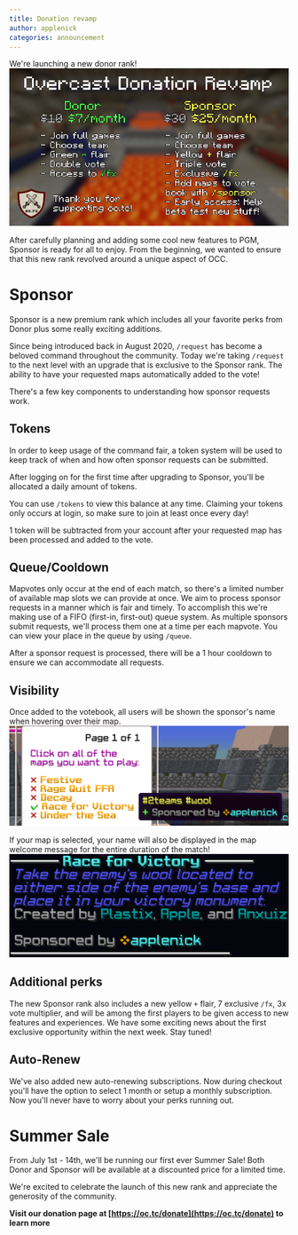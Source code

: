 ```yaml
---
title: Donation revamp
author: applenick
categories: announcement
---
```


We're launching a new donor rank!
![Donor](/assets/img/blog/donor/donor_sale.png)

After carefully planning and adding some cool new features to PGM, Sponsor is ready for all to enjoy. From the beginning, we wanted to ensure that this new rank revolved around a unique aspect of OCC. 

# Sponsor
Sponsor is a new premium rank which includes all your favorite perks from Donor plus some really exciting additions.

Since being introduced back in August 2020, `/request` has become a beloved command throughout the community. Today we're taking `/request` to the next level with an upgrade that is exclusive to the Sponsor rank. The ability to have your requested maps automatically added to the vote!

There's a few key components to understanding how sponsor requests work. 

## Tokens
In order to keep usage of the command fair, a token system will be used to keep track of when and how often sponsor requests can be submitted.

After logging on for the first time after upgrading to Sponsor, you'll be allocated a daily amount of tokens.

You can use `/tokens` to view this balance at any time. Claiming your tokens only occurs at login, so make sure to join at least once every day!

1 token will be subtracted from your account after your requested map has been processed and added to the vote.

## Queue/Cooldown
Mapvotes only occur at the end of each match, so there's a limited number of available map slots we can provide at once. 
We aim to process sponsor requests in a manner which is fair and timely. To accomplish this we're making use of a FIFO (first-in, first-out) queue system. As multiple sponsors submit requests, we'll process them one at a time per each mapvote. You can view your place in the queue by using `/queue`.

After a sponsor request is processed, there will be a 1 hour cooldown to ensure we can accommodate all requests.

## Visibility
Once added to the votebook, all users will be shown the sponsor's name when hovering over their map.
<img src="/assets/img/blog/donor/votebook.png" alt="Example of votebook" width="700"/>


If your map is selected, your name will also be displayed in the map welcome message for the entire duration of the match!
<img src="/assets/img/blog/donor/welcome.png" alt="Example of map welcome" width="700"/>


## Additional perks
The new Sponsor rank also includes a new yellow `+` flair, 7 exclusive `/fx`, 3x vote multiplier, and will be among the first players to be given access to new features and experiences. We have some exciting news about the first exclusive opportunity within the next week. Stay tuned!

## Auto-Renew
We've also added new auto-renewing subscriptions. Now during checkout you'll have the option to select 1 month or setup a monthly subscription. Now you'll never have to worry about your perks running out.

# Summer Sale
From July 1st - 14th, we'll be running our first ever Summer Sale! Both Donor and Sponsor will be available at a discounted price for a limited time. 

We're excited to celebrate the launch of this new rank and appreciate the generosity of the community.

**Visit our donation page at [https://oc.tc/donate](https://oc.tc/donate) to learn more**
